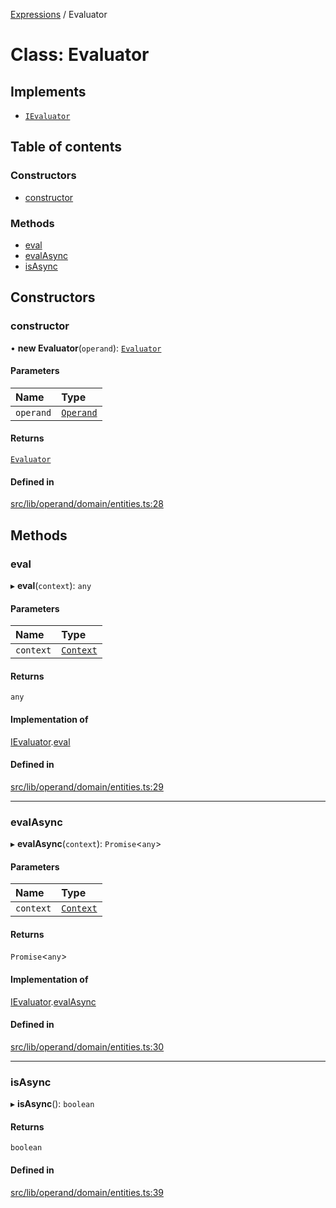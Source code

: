 [Expressions](../README.md) / Evaluator

# Class: Evaluator

## Implements

- [`IEvaluator`](../interfaces/IEvaluator.md)

## Table of contents

### Constructors

- [constructor](Evaluator.md#constructor)

### Methods

- [eval](Evaluator.md#eval)
- [evalAsync](Evaluator.md#evalasync)
- [isAsync](Evaluator.md#isasync)

## Constructors

### constructor

• **new Evaluator**(`operand`): [`Evaluator`](Evaluator.md)

#### Parameters

| Name | Type |
| :------ | :------ |
| `operand` | [`Operand`](Operand.md) |

#### Returns

[`Evaluator`](Evaluator.md)

#### Defined in

[src/lib/operand/domain/entities.ts:28](https://github.com/data7expressions/3xpr/blob/0681e5e0ab11411af82827485c7d10cdec6b6fd6/src/lib/operand/domain/entities.ts#L28)

## Methods

### eval

▸ **eval**(`context`): `any`

#### Parameters

| Name | Type |
| :------ | :------ |
| `context` | [`Context`](Context.md) |

#### Returns

`any`

#### Implementation of

[IEvaluator](../interfaces/IEvaluator.md).[eval](../interfaces/IEvaluator.md#eval)

#### Defined in

[src/lib/operand/domain/entities.ts:29](https://github.com/data7expressions/3xpr/blob/0681e5e0ab11411af82827485c7d10cdec6b6fd6/src/lib/operand/domain/entities.ts#L29)

___

### evalAsync

▸ **evalAsync**(`context`): `Promise`\<`any`\>

#### Parameters

| Name | Type |
| :------ | :------ |
| `context` | [`Context`](Context.md) |

#### Returns

`Promise`\<`any`\>

#### Implementation of

[IEvaluator](../interfaces/IEvaluator.md).[evalAsync](../interfaces/IEvaluator.md#evalasync)

#### Defined in

[src/lib/operand/domain/entities.ts:30](https://github.com/data7expressions/3xpr/blob/0681e5e0ab11411af82827485c7d10cdec6b6fd6/src/lib/operand/domain/entities.ts#L30)

___

### isAsync

▸ **isAsync**(): `boolean`

#### Returns

`boolean`

#### Defined in

[src/lib/operand/domain/entities.ts:39](https://github.com/data7expressions/3xpr/blob/0681e5e0ab11411af82827485c7d10cdec6b6fd6/src/lib/operand/domain/entities.ts#L39)
